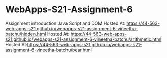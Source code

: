 # WebApps-S21-Assignment-6
Assignment introduction Java Script and DOM
Hosted At: <https://44-563-web-apps-s21.github.io/webapps-s21-assignment-6-vineetha-batchu/hidden.html>
Hosted At: <https://44-563-web-apps-s21.github.io/webapps-s21-assignment-6-vineetha-batchu/arithmetic.html>         
Hosted At:<https://44-563-web-apps-s21.github.io/webapps-s21-assignment-6-vineetha-batchu/bear.html>
          
